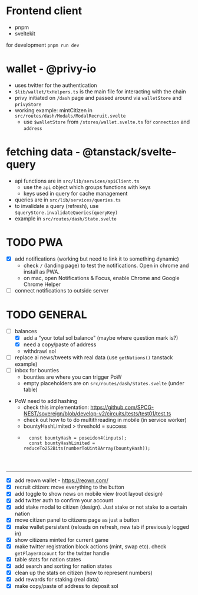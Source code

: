 # Frontend client

- pnpm
- sveltekit


for development
`pnpm run dev`

# wallet - @privy-io
- uses twitter for the authentication
- `$lib/wallet/txHelpers.ts` is the main file for interacting with the chain
- privy initiated on `/dash` page and passed around via `walletStore` and `privyStore`
- working example: mintCitizen in `src/routes/dash/Modals/ModalRecruit.svelte`
    - use `$walletStore` from `/stores/wallet.svelte.ts` for `connection` and `address`

# fetching data - @tanstack/svelte-query
- api functions are in `src/lib/services/apiClient.ts`
    - use the `api` object which groups functions with keys
    - keys used in query for cache management
- queries are in `src/lib/services/queries.ts`
- to invalidate a query (refresh), use `$queryStore.invalidateQueries(queryKey)`
- example in `src/routes/dash/State.svelte`



# TODO PWA
- [x] add notifications (working but need to link it to something dynamic)
    - check `/` (landing page) to test the notifications. Open in chrome and install as PWA.
    - on mac, open Notifications & Focus, enable Chrome and Google Chrome Helper
- [ ] connect notifications to outside server

# TODO GENERAL
- [ ] balances
    - [x] add a "your total sol balance" (maybe where question mark is?)
    - [x] need a copy/paste of address
    - withdrawl sol
- [ ] replace ai news/tweets with real data (use `getNations()` tanstack example)
- [ ] inbox for bounties
    - bounties are where you can trigger PoW
    - empty placeholders are on `src/routes/dash/States.svelte` (under table)

- PoW need to add hashing
    - check this implementation: https://github.com/SPCG-NEST/sovereign/blob/develop-v2/circuits/tests/test01/test.ts
    - check out how to to do multithreading in mobile (in service worker)
    - bountyHashLimited > threshold = success
    - ```
        const bountyHash = poseidon4(inputs);
        const bountyHashLimited = reduceTo252Bits(numberToUint8Array(bountyHash));
    



---

- [x] add reown wallet - https://reown.com/
- [x] recruit citizen: move everything to the button
- [x] add toggle to show news on mobile view (root layout design)
- [x] add twitter auth to confirm your account
- [x] add stake modal to citizen (design). Just stake or not stake to a certain nation
- [x] move citizen panel to citizens page as just a button
- [x] make wallet persistent (reloads on refresh, new tab if previously logged in)
- [x] show citizens minted for current game
- [x] make twitter registration block actions (mint, swap etc). check `getPlayerAccount` for the twitter handle
- [x] table stats for nation states
- [x] add search and sorting for nation states
- [x] clean up the stats on citizen (how to represent numbers)
- [x] add rewards for staking (real data)
- [x] make copy/paste of address to deposit sol

